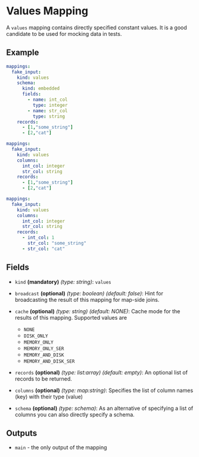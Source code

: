 # Values Mapping

A `values` mapping contains directly specified constant values. It is a good candidate to be used for mocking data in
tests.


## Example

```yaml
mappings:
  fake_input:
    kind: values  
    schema:
      kind: embedded
      fields:
        - name: int_col
          type: integer
        - name: str_col
          type: string
    records:
      - [1,"some_string"]
      - [2,"cat"]
```

```yaml
mappings:
  fake_input:
    kind: values
    columns:
      int_col: integer
      str_col: string
    records:
      - [1,"some_string"]
      - [2,"cat"]
```

```yaml
mappings:
  fake_input:
    kind: values
    columns:
      int_col: integer
      str_col: string
    records:
      - int_col: 1
        str_col: "some_string"
      - str_col: "cat"
```


## Fields
* `kind` **(mandatory)** *(type: string)*: `values`

* `broadcast` **(optional)** *(type: boolean)* *(default: false)*:
  Hint for broadcasting the result of this mapping for map-side joins.

* `cache` **(optional)** *(type: string)* *(default: NONE)*:
  Cache mode for the results of this mapping. Supported values are
    * `NONE`
    * `DISK_ONLY`
    * `MEMORY_ONLY`
    * `MEMORY_ONLY_SER`
    * `MEMORY_AND_DISK`
    * `MEMORY_AND_DISK_SER`

* `records` **(optional)** *(type: list:array)* *(default: empty)*:
  An optional list of records to be returned.

* `columns` **(optional)** *(type: map:string)*:
  Specifies the list of column names (key) with their type (value)

* `schema` **(optional)** *(type: schema)*:
  As an alternative of specifying a list of columns you can also directly specify a schema.


## Outputs
* `main` - the only output of the mapping
